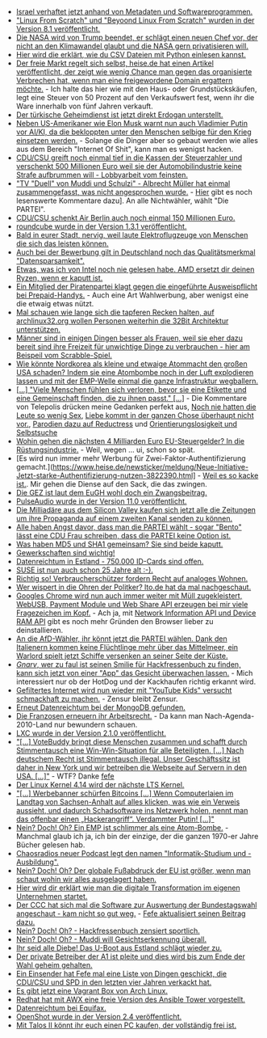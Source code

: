 * [Israel verhaftet jetzt anhand von Metadaten und Softwareprogrammen.](https://www.heise.de/newsticker/meldung/Predictive-Policing-Falsches-Facebook-Posting-fuehrt-in-Israel-oft-zu-Haft-3820526.html)
* ["Linux From Scratch" und "Beyoond Linux From Scratch" wurden in der Version 8.1 veröffentlicht.](https://www.pro-linux.de/news/1/25111/linux-selbstbauanleitungen-lfs-und-blfs-auf-version-81-aktualisiert.html)
* [Die NASA wird von Trump beendet, er schlägt einen neuen Chef vor, der nicht an den Klimawandel glaubt und die NASA gern privatisieren will.](https://www.heise.de/newsticker/meldung/Trump-schlaegt-neuen-NASA-Chef-vor-Kritik-an-Wahl-eines-Politikers-3820863.html)
* [Hier wird die erklärt, wie du CSV Dateien mit Python einlesen kannst.](https://opensource.com/article/17/9/messy-sensor-data)
* [Der freie Markt regelt sich selbst, heise.de hat einen Artikel veröffentlicht, der zeigt wie wenig Chance man gegen das organisierte Verbrechen hat, wenn man eine freigewordene Domain ergattern möchte.](https://www.heise.de/newsticker/meldung/Drop-Catch-Teures-Wettrennen-um-abgelaufene-Domains-3820754.html) - Ich halte das hier wie mit den Haus- oder Grundstückskäufen, legt eine Steuer von 50 Prozent auf den Verkaufswert fest, wenn ihr die Ware innerhalb von fünf Jahren verkauft.
* [Der türkische Geheimdienst ist jetzt direkt Erdogan unterstellt.](https://www.heise.de/tp/features/Tuerkischer-Geheimdienst-MIT-steht-nun-unter-Erdogans-Kontrolle-3821274.html)
* [Neben US-Amerikaner wie Elon Musk warnt nun auch Vladimier Putin vor AI/KI, da die bekloppten unter den Menschen selbige für den Krieg einsetzen werden.](https://www.heise.de/newsticker/meldung/Putin-Wer-bei-KI-in-Fuehrung-geht-wird-die-Welt-beherrschen-3821332.html) - Solange die Dinger aber so gebaut werden wie alles aus dem Bereich "Internet Of Shit", kann man es wenigst hacken.
* [CDU/CSU greift noch einmal tief in die Kassen der Steuerzahler und verschenkt 500 Millionen Euro weil sie der Automobilindustrie keine Strafe aufbrummen will - Lobbyarbeit vom feinsten.](https://www.heise.de/newsticker/meldung/500-Millionen-Euro-zusaetzlich-fuer-saubere-Luft-in-Staedten-3821480.html)
* ["TV "Duell" von Muddi und Schulzi" - Albrecht Müller hat einmal zusammengefasst, was nicht angesprochen wurde.](http://www.nachdenkseiten.de/?p=39914) - [Hier](http://www.nachdenkseiten.de/?p=39922) gibt es noch lesenswerte Kommentare dazu]. An alle Nichtwähler, wählt "Die PARTEI".
* [CDU/CSU schenkt Air Berlin auch noch einmal 150 Millionen Euro.](https://www.lto.de/recht/kanzleien-unternehmen/k/air-berlin-europaeische-kommission-deutschland-kredit-wettbewerb-genehmigung/)
* [roundcube wurde in der Version 1.3.1 veröffentlicht.](https://roundcube.net/news/2017/09/04/update-1.3.1-released)
* [Bald in eurer Stadt, nervig, weil laute Elektroflugzeuge von Menschen die sich das leisten können.](https://www.heise.de/newsticker/meldung/Lilium-Entwickler-von-Elektroflugzeugen-bekommt-Millionen-von-Investoren-3822038.html)
* [Auch bei der Bewerbung gilt in Deutschland noch das Qualitätsmerkmal "Datensparsamkeit".](https://www.lto.de/recht/job-karriere/j/recruiting-bewerber-fragen-verwertung-unzulaessig-datenschutz)
* [Etwas, was ich von Intel noch nie gelesen habe. AMD ersetzt dir deinen Ryzen, wenn er kaputt ist.](https://www.golem.de/news/performance-marginality-amd-ersetzt-fehlerhafte-ryzen-7-prozessoren-1709-129873.html)
* [Ein Mitglied der Piratenpartei klagt gegen die eingeführte Ausweispflicht bei Prepaid-Handys.](https://www.heise.de/newsticker/meldung/Verfassungsbeschwerde-Pirat-klagt-gegen-Ausweispflicht-fuer-Prepaid-Handys-3821851.html) - Auch eine Art Wahlwerbung, aber wenigst eine die etwaig etwas nützt.
* [Mal schauen wie lange sich die tapferen Recken halten, auf archlinux32.org wollen Personen weiterhin die 32Bit Architektur unterstützen.](https://archlinux32.org/)
* [Männer sind in einigen Dingen besser als Frauen, weil sie eher dazu bereit sind ihre Freizeit für unwichtige Dinge zu verbrauchen - hier am Beispeil vom Scrabble-Spiel.](https://blog.fefe.de/?ts=a75317fb)
* [Wie könnte Nordkorea als kleine und etwaige Atommacht den großen USA schaden? Indem sie eine Atombombe noch in der Luft explodieren lassen und mit der EMP-Welle einmal die ganze Infrastruktur wegballern.](https://blog.fefe.de/?ts=a75303a9)
* [[...] "Viele Menschen fühlen sich verloren, bevor sie eine Etikette und eine Gemeinschaft finden, die zu ihnen passt." [...]](https://www.heise.de/tp/features/Sind-wir-nicht-alle-ein-bisschen-queer-3813180.html) - Die Kommentare von Telepolis drücken meine Gedanken perfekt aus, [Noch nie hatten die Leute so wenig Sex](https://www.heise.de/forum/Telepolis/Kommentare/Sind-wir-nicht-alle-ein-bisschen-queer/Noch-nie-hatten-die-Leute-so-wenig-Sex/posting-30989533/show/), [Liebe kommt in der ganzen Chose überhaupt nicht vor.](https://www.heise.de/forum/Telepolis/Kommentare/Sind-wir-nicht-alle-ein-bisschen-queer/Liebe-kommt-in-der/posting-30988158/show/), [Parodien dazu auf Reductress](https://www.heise.de/forum/Telepolis/Kommentare/Sind-wir-nicht-alle-ein-bisschen-queer/Parodien-dazu-auf-Reductress/posting-30987883/show/) und [Orientierungslosigkeit und Selbstsuche](https://www.heise.de/forum/Telepolis/Kommentare/Sind-wir-nicht-alle-ein-bisschen-queer/Orientierungslosigkeit-und-Selbstsuche/posting-30985504/show/)
* [Wohin gehen die nächsten 4 Milliarden Euro EU-Steuergelder? In die Rüstungsindustrie.](https://www.heise.de/newsticker/meldung/Sicherheitsindustrieller-Komplex-Buergerrechtler-warnen-vor-militarisiertem-Panopticon-in-der-EU-3822102.html) - Weil, wegen ... ui, schon so spät.
* [Es wird nun immer mehr Werbung für Zwei-Faktor-Authentifizierung gemacht.](https://www.heise.de/newsticker/meldung/Neue-Initiative-Jetzt-starke-Authentifizierung-nutzen-3822390.html] - [Weil es so kacke ist.](https://www.heise.de/forum/heise-online/News-Kommentare/Neue-Initiative-Jetzt-starke-Authentifizierung-nutzen/Die-Welt-ist-nicht-reif-fuer-2FA/posting-30987674/show/). Mir gehen die Diense auf den Sack, die das zwingen.
* [Die GEZ ist laut dem EuGH wohl doch ein Zwangsbeitrag.](https://www.lto.de/recht/nachrichten/n/lg-tuebingen-5t246-17-rundfunkbeitrag-europarecht-zulaessigkeit-vorlage-eugh/)
* [PulseAudio wurde in der Version 11.0 veröffentlicht.](https://www.freedesktop.org/wiki/Software/PulseAudio/Notes/11.0/)
* [Die Milliadäre aus dem Silicon Valley kaufen sich jetzt alle die Zeitungen um ihre Propaganda auf einem zweiten Kanal senden zu können.](https://blog.fefe.de/?ts=a750bc78)
* [Alle haben Angst davor, dass man die PARTEI wählt - sogar "Bento" lässt eine CDU Frau schreiben, dass die PARTEI keine Option ist.](https://blog.fefe.de/?ts=a750b95d)
* [Was haben MD5 und SHA1 gemeinsam? Sie sind beide kaputt.](https://www.heise.de/security/meldung/Finger-weg-von-SHA-1-320-Millionen-Passwoerter-geknackt-3822005.html)
* [Gewerkschaften sind wichtig!](https://blog.fefe.de/?ts=a750b420)
* [Datenreichtum in Estland - 750.000 ID-Cards sind offen.](https://www.heise.de/newsticker/meldung/Estland-Sicherheitsluecke-in-fast-750-000-ID-Cards-3822597.html)
* [SUSE ist nun auch schon 25 Jahre alt :-).](https://www.heise.de/ix/meldung/SUSE-Ein-Vierteljahrhundert-im-Zeichen-des-Chamaeleons-3822237.html)
* [Richtig so! Verbraucherschützer fordern Recht auf analoges Wohnen.](https://www.heise.de/newsticker/meldung/Smart-Home-Verbraucherschuetzer-fordern-Recht-auf-analoges-Wohnen-3822563.html)
* [Wer wispert in die Ohren der Politker? lto.de hat da mal nachgeschaut.](https://www.lto.de/recht/nachrichten/n/studie-lobbyismus-gesetzgebung-ministerien-einfluss-verbaende/)
* [Googles Chrome wird nun auch immer weiter mit Müll zugekleistert, WebUSB, Payment Module und Web Share API erzeugen bei mir viele Fragezeichen im Kopf.](http://www.phoronix.com/scan.php?page=news_item&px=Chrome-61-Released) - Ach ja, mit [Network Information API und Device RAM API](https://www.pro-linux.de/news/1/25119/chrome-61-ver%C3%B6ffentlicht.html) gibt es noch mehr Gründen den Browser lieber zu deinstallieren.
* [An die AfD-Wähler, ihr könnt jetzt die PARTEI wählen. Dank den Italienern kommen keine Flüchtlinge mehr über das Mittelmeer, ein Warlord spielt jetzt Schiffe versenken an seiner Seite der Küste.](https://blog.fefe.de/?ts=a751fc65)
* [*Gnarv*, wer zu faul ist seinen Smilie für Hackfressenbuch zu finden, kann sich jetzt von einer "App" das Gesicht überwachen lassen.](https://www.heise.de/newsticker/meldung/Emojis-ganz-automatisch-Polygram-erkennt-Reaktionen-und-macht-daraus-Emojis-3822223.html) - Mich interessiert nur ob der HotDog und der Kackhaufen richtig erkannt wird.
* [Gefiltertes Internet wird nun wieder mit "YouTube Kids" versucht schmackhaft zu machen.](https://www.heise.de/newsticker/meldung/YouTube-Kids-Video-App-fuer-Kinder-startet-in-Deutschland-3822951.html) - Zensur bleibt Zensur.
* [Erneut Datenreichtum bei der MongoDB gefunden.](https://www.heise.de/security/meldung/Hacker-Angriffe-auf-MongoDB-treffen-fast-27-000-Datenbanken-3822955.html)
* [Die Franzosen erneuern ihr Arbeitsrecht.](https://www.lto.de/recht/kanzleien-unternehmen/k/reform-arbeitsrecht-frankreich-die-umwaelzung-deutschland-wirtschaft/) - Da kann man Nach-Agenda-2010-Land nur bewundern schauen.
* [LXC wurde in der Version 2.1.0 veröffentlicht.](https://linuxcontainers.org/lxc/news/)
* ["[...] VoteBuddy bringt diese Menschen zusammen und schafft durch Stimmentausch eine Win-Win-Situation für alle Beteiligten. [...] Nach deutschem Recht ist Stimmentausch illegal. Unser Geschäftssitz ist daher in New York und wir betreiben die Webseite auf Servern in den USA. [...]"](https://www.votebuddy.de/fragen) - WTF? Danke [fefe](https://blog.fefe.de/?ts=a74ed1e4)
* [Der Linux Kernel 4.14 wird der nächste LTS Kernel.](http://kroah.com/log/blog/2017/09/06/4-dot-14-equals-equals-this-years-lts-kernel/)
* ["[...] Werbebanner schürfen Bitcoins [...] Wenn Computerlaien im Landtag von Sachsen-Anhalt auf alles klicken, was wie ein Verweis aussieht, und dadurch Schadsoftware ins Netzwerk holen, nennt man das offenbar einen „Hackerangriff“. Verdammter Putin! [...]"](https://tuxproject.de/blog/2017/09/liegengebliebenes-vom-6-september-2017/)
* [Nein? Doch! Oh? Ein EMP ist schlimmer als eine Atom-Bombe.](https://blog.fefe.de/?ts=a74f490d) - Manchmal glaub ich ja, ich bin der einzige, der die ganzen 1970-er Jahre Bücher gelesen hab.
* [Chaosradios neuer Podcast legt den namen "Informatik-Studium und -Ausbildung".](http://chaosradio.ccc.de/cr238.html)
* [Nein? Doch! Oh? Der globale Fußabdruck der EU ist größer, wenn man schaut wohin wir alles ausgelagert haben.](http://www.sonnenseite.com/de/umwelt/massive-auslagerungen-erhoehen-europas-globalen-fussabdruck.html)
* [Hier wird dir erklärt wie man die digitale Transformation im eigenen Unternehmen startet.](https://opensource.com/open-organization/17/9/digital-transformation-people-3)
* [Der CCC hat sich mal die Software zur Auswertung der Bundestagswahl angeschaut - kam nicht so gut weg.](http://www.ccc.de/de/updates/2017/pc-wahl) - [Fefe aktualisiert seinen Beitrag dazu.](https://blog.fefe.de/?ts=a74ff991)
* [Nein? Doch! Oh? - Hackfressenbuch zensiert sportlich.](http://npr.news.eulu.info/2017/09/07/zensur-auf-facebook-schon-auf-hoechstem-level-angelangt/?pk_campaign=feed&pk_kwd=zensur-auf-facebook-schon-auf-hoechstem-level-angelangt)
* [Nein? Doch! Oh? - Muddi will Gesichtserkennung überall.](https://www.golem.de/news/videoueberwachung-merkel-erwartet-gesichtserkennung-an-allen-bahnhoefen-1709-129942.html)
* [Ihr seid alle Diebe! Das U-Boot aus Estland schlägt wieder zu.](https://blog.fefe.de/?ts=a74fba41)
* [Der private Betreiber der A1 ist pleite und dies wird bis zum Ende der Wahl geheim gehalten.](https://www.jungewelt.de/artikel/317589.alle-beteiligten-haben-dichtgehalten.html)
* [Ein Einsender hat Fefe mal eine Liste von Dingen geschickt, die CDU/CSU und SPD in den letzten vier Jahren verkackt hat.](https://blog.fefe.de/?ts=a74f4089)
* [Es gibt jetzt eine Vagrant Box von Arch Linux.](https://bbs.archlinux.org/viewtopic.php?id=229798)
* [Redhat hat mit AWX eine freie Version des Ansible Tower vorgestellt.](https://www.pro-linux.de/news/1/25132/awx-freies-projekt-zu-ansible-tower.html)
* [Datenreichtum bei Equifax.](https://blog.fefe.de/?ts=a74cbb83)
* [OpenShot wurde in der Version 2.4 veröffentlicht.](https://www.pro-linux.de/news/1/25129/video-editor-openshot-24-freigegeben.html)
* [Mit Talos II könnt ihr euch einen PC kaufen, der vollständig frei ist.](https://www.fsf.org/blogs/licensing/support-the-talos-ii-a-candidate-for-respects-your-freedom-certification-by-pre-ordering-by-september-15)
